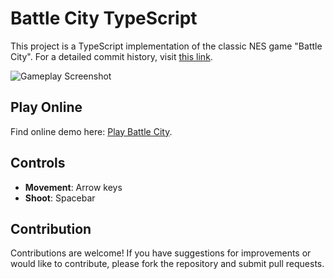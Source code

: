 # Battle City TypeScript

This project is a TypeScript implementation of the classic NES game "Battle City". For a detailed commit history, visit [this link](https://github.com/baterson/battle_city_ts_dev_history).

![Gameplay Screenshot](https://github.com/baterson/battle-city-typescript/assets/13178757/1fe2780a-974c-476f-aac3-a2fc9368b5d2)

## Play Online

Find online demo here: [Play Battle City](https://baterson.github.io/battle-city-typescript/).

## Controls

- **Movement**: Arrow keys
- **Shoot**: Spacebar

## Contribution

Contributions are welcome! If you have suggestions for improvements or would like to contribute, please fork the repository and submit pull requests.
